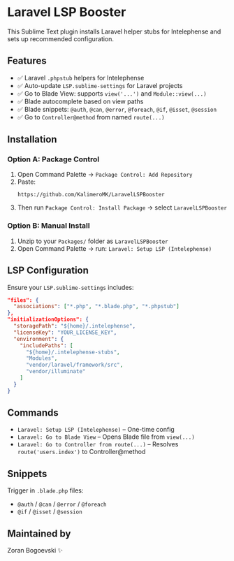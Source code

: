 # Laravel LSP Booster

This Sublime Text plugin installs Laravel helper stubs for Intelephense and sets up recommended configuration.

## Features

- ✅ Laravel `.phpstub` helpers for Intelephense
- ✅ Auto-update `LSP.sublime-settings` for Laravel projects
- ✅ Go to Blade View: supports `view('...')` and `Module::view(...)`
- ✅ Blade autocomplete based on view paths
- ✅ Blade snippets: `@auth`, `@can`, `@error`, `@foreach`, `@if`, `@isset`, `@session`
- ✅ Go to `Controller@method` from named `route(...)`

## Installation

### Option A: Package Control

1. Open Command Palette → `Package Control: Add Repository`
2. Paste:
   ```
   https://github.com/KalimeroMK/LaravelLSPBooster
   ```
3. Then run `Package Control: Install Package` → select `LaravelLSPBooster`

### Option B: Manual Install

1. Unzip to your `Packages/` folder as `LaravelLSPBooster`
2. Open Command Palette → run: `Laravel: Setup LSP (Intelephense)`

## LSP Configuration

Ensure your `LSP.sublime-settings` includes:

```json
"files": {
  "associations": ["*.php", "*.blade.php", "*.phpstub"]
},
"initializationOptions": {
  "storagePath": "${home}/.intelephense",
  "licenseKey": "YOUR_LICENSE_KEY",
  "environment": {
    "includePaths": [
      "${home}/.intelephense-stubs",
      "Modules",
      "vendor/laravel/framework/src",
      "vendor/illuminate"
    ]
  }
}
```

## Commands

- `Laravel: Setup LSP (Intelephense)` – One-time config
- `Laravel: Go to Blade View` – Opens Blade file from `view(...)`
- `Laravel: Go to Controller from route(...)` – Resolves `route('users.index')` to Controller@method

## Snippets

Trigger in `.blade.php` files:

- `@auth` / `@can` / `@error` / `@foreach`
- `@if` / `@isset` / `@session`

## Maintained by

Zoran Bogoevski ✨
